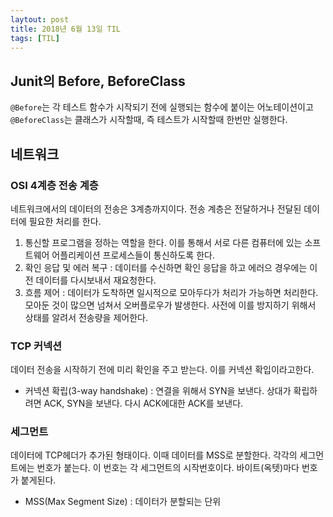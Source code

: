 ```yaml
---
laytout: post
title: 2018년 6월 13일 TIL
tags: [TIL]
---
```


## Junit의 Before, BeforeClass
`@Before`는 각 테스트 함수가 시작되기 전에 실행되는 함수에 붙이는 어노테이션이고 `@BeforeClass`는 클래스가 시작할때, 즉 테스트가 시작할때 한번만 실행한다.

## 네트워크

### OSI 4계층 전송 계층
네트워크에서의 데이터의 전송은 3계층까지이다. 전송 계층은 전달하거나 전달된 데이터에 필요한 처리를 한다.
1. 통신할 프로그램을 정하는 역할을 한다. 이를 통해서 서로 다른 컴퓨터에 있는 소프트웨어 어플리케이션 프로세스들이 통신하도록 한다.
2. 확인 응답 및 에러 복구 : 데이터를 수신하면 확인 응답을 하고 에러으 경우에는 이전 데이터를 다시보내서 재요청한다. 
3. 흐름 제어 : 데이터가 도착하면 일시적으로 모아두다가 처리가 가능하면 처리한다. 모아둔 것이 많으면 넘쳐서 오버플로우가 발생한다. 사전에 이를 방지하기 위해서 상태를 알려서 전송량을 제어한다.

### TCP 커넥션
데이터 전송을 시작하기 전에 미리 확인을 주고 받는다. 이를 커넥션 확입이라고한다.
- 커넥션 확립(3-way handshake) : 연결을 위해서 SYN을 보낸다. 상대가 확립하려면 ACK, SYN을 보낸다. 다시 ACK에대한 ACK를 보낸다.

### 세그먼트
데이터에 TCP헤더가 추가된 형태이다. 이때 데이터를 MSS로 분할한다. 각각의 세그먼트에는 번호가 붙는다. 이 번호는 각 세그먼트의 시작번호이다. 바이트(옥텟)마다 번호가 붙게된다. 
- MSS(Max Segment Size) : 데이터가 분할되는 단위

  